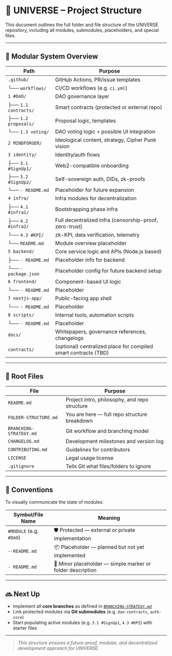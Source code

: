 # 📂 UNIVERSE – Project Structure

This document outlines the full folder and file structure of the UNIVERSE repository, including all modules, submodules, placeholders, and special files.

---

## 🔢 Modular System Overview

| Path                          | Purpose                                                             |
|-------------------------------|---------------------------------------------------------------------|
| `.github/`                    | GitHub Actions, PR/issue templates                                  |
| └── `workflows/`              | CI/CD workflows (e.g. `ci.yml`)                                     |
| `1 #DAO/`                     | DAO governance layer                                                |
| ├── `1.1 contracts/`          | Smart contracts (protected or external repo)                        |
| ├── `1.2 proposals/`          | Proposal logic, templates                                           |
| └── `1.3 voting/`             | DAO voting logic + possible UI integration                          |
| `2 MINDFORGER/`               | Ideological content, strategy, Cipher Punk vision                   |
| `3 identity/`                 | Identity/auth flows                                                 |
| ├── `3.1 #SignUp1/`           | Web2-compatible onboarding                                          |
| ├── `3.2 #SignUp2/`           | Self-sovereign auth, DIDs, zk-proofs                               |
| └── `- README.md`             | Placeholder for future expansion                                    |
| `4 infra/`                    | Infra modules for decentralization                                 |
| ├── `4.1 #infra1/`            | Bootstrapping phase infra                                           |
| ├── `4.2 #infra2/`            | Full decentralized infra (censorship-proof, zero-trust)            |
| └── `4.3 #KPI/`               | zk-KPI, data verification, telemetry                               |
| └── `README.md`               | Module overview placeholder                                         |
| `5 backend/`                  | Core service logic and APIs (Node.js based)                         |
| ├── `- README.md`             | Placeholder info for backend                                        |
| └── `- package.json`          | Placeholder config for future backend setup                         |
| `6 frontend/`                 | Component-based UI logic                                            |
| └── `- README.md`             | Placeholder                                                         |
| `7 nextjs-app/`               | Public-facing app shell                                             |
| └── `- README.md`             | Placeholder                                                         |
| `8 scripts/`                  | Internal tools, automation scripts                                  |
| └── `- README.md`             | Placeholder                                                         |
| `docs/`                       | Whitepapers, governance references, changelogs                      |
| `contracts/`                  | (optional) centralized place for compiled smart contracts (TBD)     |

---

## 📜 Root Files

| File                        | Purpose                                                  |
|-----------------------------|----------------------------------------------------------|
| `README.md`                 | Project intro, philosophy, and repo structure            |
| `FOLDER-STRUCTURE.md`       | You are here — full repo structure breakdown             |
| `BRANCHING-STRATEGY.md`     | Git workflow and branching model                         |
| `CHANGELOG.md`              | Development milestones and version log                   |
| `CONTRIBUTING.md`           | Guidelines for contributors                              |
| `LICENSE`                   | Legal usage license                                      |
| `.gitignore`                | Tells Git what files/folders to ignore                   |

---

## 🧠 Conventions

To visually communicate the state of modules:

| Symbol/File Name          | Meaning                                                       |
|---------------------------|---------------------------------------------------------------|
| `#MODULE` (e.g. `#DAO`)   | 🛡️ Protected — external or private implementation             |
| `--README.md`             | 📦 Placeholder — planned but not yet implemented              |
| `- README.md`             | 📎 Minor placeholder — simple marker or folder description    |

---

## 🔜 Next Up

- Implement all **core branches** as defined in [`BRANCHING-STRATEGY.md`](BRANCHING-STRATEGY.md)
- Link protected modules via **Git submodules** (e.g. `dao-contracts`, `auth-core`)
- Start populating active modules (e.g. `3.1 #SignUp1`, `4.3 #KPI`) with starter files

---

> _This structure ensures a future-proof, modular, and decentralized development approach for UNIVERSE._

